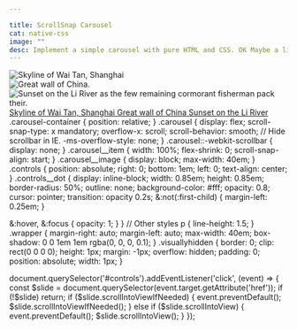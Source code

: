 ```yaml
---

title: ScrollSnap Carousel 
cat: native-css
image: ""
desc: Implement a simple carousel with pure HTML and CSS. OK Maybe a little JS.
---
```


<html-code>
<div class="wrapper">
  <div class="carousel-container">
    <div class="carousel">
      <div id="skyline" class="carousel__item">
        <img src="/sampleImages/Skyline_of_Wai.jpg" alt="Skyline of Wai Tan, Shanghai" class="carousel__image">
      </div>
      <div id="great-wall-of-china" class="carousel__item">
        <img src="/sampleImages/Sunset_on_Li_River.jpg" alt="Great wall of China." class="carousel__image">
      </div>
      <div id="sunset-on-the-li-river" class="carousel__item">
        <img src="/sampleImages/great_wall.jpg" alt="Sunset on the Li River as the few remaining cormorant fisherman pack their." class="carousel__image">
      </div>
    </div>
    <div id="controls" class="controls">
      <a href="#skyline" class="controls__dot">
        <span class="visuallyhidden">Skyline of Wai Tan, Shanghai</span>
      </a>
      <a href="#great-wall-of-china" class="controls__dot">
        <span class="visuallyhidden">Great wall of China</span>
      </a>
      <a href="#sunset-on-the-li-river" class="controls__dot">
        <span class="visuallyhidden">Sunset on the Li River</span>
      </a>
    </div>
  </div>
  
</html-code>

<css-code>
.carousel-container {
  position: relative;
}
.carousel {
  display: flex;
  scroll-snap-type: x mandatory;
  overflow-x: scroll;
  scroll-behavior: smooth;
  // Hide scrollbar in IE.
  -ms-overflow-style: none;
}
.carousel::-webkit-scrollbar {
  display: none;
}
.carousel__item {
  width: 100%;
  flex-shrink: 0;
  scroll-snap-align: start;
}
.carousel__image {
  display: block;
  max-width: 40em;
}
.controls {
  position: absolute;
  right: 0;
  bottom: 1em;
  left: 0;
  text-align: center;
}
.controls__dot {
  display: inline-block;
  width: 0.85em;
  height: 0.85em;
  border-radius: 50%;
  outline: none;
  background-color: #fff;
  opacity: 0.8;
  cursor: pointer;
  transition: opacity 0.2s;
  &:not(:first-child) {
    margin-left: 0.25em;
  }

  &:hover,
  &:focus {
    opacity: 1;
  }
}
// Other styles
p {
  line-height: 1.5;
}
.wrapper {
  margin-right: auto;
  margin-left: auto;
  max-width: 40em;
  box-shadow: 0 0 1em 1em rgba(0, 0, 0, 0.1);
}
.visuallyhidden {
  border: 0;
  clip: rect(0 0 0 0);
  height: 1px;
  margin: -1px;
  overflow: hidden;
  padding: 0;
  position: absolute;
  width: 1px;
}
</css-code>

<js-code>
document.querySelector('#controls').addEventListener('click', (event) => {
  const $slide = document.querySelector(event.target.getAttribute('href'));
  if (!$slide) return;
  if ($slide.scrollIntoViewIfNeeded) {
    event.preventDefault();
    $slide.scrollIntoViewIfNeeded();
  } else if ($slide.scrollIntoView) {
    event.preventDefault();
    $slide.scrollIntoView();
  }
});
</js-code>